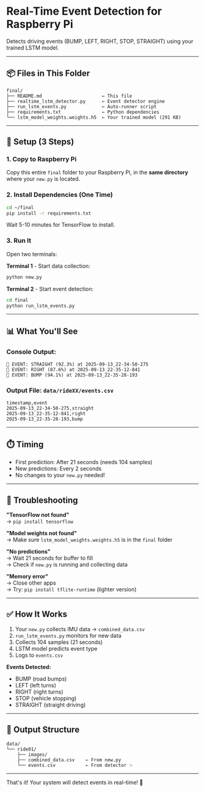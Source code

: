 # Real-Time Event Detection for Raspberry Pi

Detects driving events (BUMP, LEFT, RIGHT, STOP, STRAIGHT) using your trained LSTM model.

---

## 📦 Files in This Folder

```
final/
├── README.md                      ← This file
├── realtime_lstm_detector.py      ← Event detector engine
├── run_lstm_events.py             ← Auto-runner script
├── requirements.txt               ← Python dependencies
└── lstm_model_weights.weights.h5  ← Your trained model (291 KB)
```

---

## 🚀 Setup (3 Steps)

### 1. Copy to Raspberry Pi
Copy this entire `final` folder to your Raspberry Pi, in the **same directory** where your `new.py` is located.

### 2. Install Dependencies (One Time)
```bash
cd ~/final
pip install -r requirements.txt
```
Wait 5-10 minutes for TensorFlow to install.

### 3. Run It
Open two terminals:

**Terminal 1** - Start data collection:
```bash
python new.py
```

**Terminal 2** - Start event detection:
```bash
cd final
python run_lstm_events.py
```

---

## 📊 What You'll See

### Console Output:
```
🎯 EVENT: STRAIGHT (92.3%) at 2025-09-13_22-34-50-275
🎯 EVENT: RIGHT (87.6%) at 2025-09-13_22-35-12-841
🎯 EVENT: BUMP (94.1%) at 2025-09-13_22-35-28-193
```

### Output File: `data/rideXX/events.csv`
```csv
timestamp,event
2025-09-13_22-34-50-275,straight
2025-09-13_22-35-12-841,right
2025-09-13_22-35-28-193,bump
```

---

## ⏱️ Timing

- First prediction: After 21 seconds (needs 104 samples)
- New predictions: Every 2 seconds
- No changes to your `new.py` needed!

---

## 🐛 Troubleshooting

**"TensorFlow not found"**  
→ `pip install tensorflow`

**"Model weights not found"**  
→ Make sure `lstm_model_weights.weights.h5` is in the `final` folder

**"No predictions"**  
→ Wait 21 seconds for buffer to fill  
→ Check if `new.py` is running and collecting data

**"Memory error"**  
→ Close other apps  
→ Try: `pip install tflite-runtime` (lighter version)

---

## ✅ How It Works

1. Your `new.py` collects IMU data → `combined_data.csv`
2. `run_lstm_events.py` monitors for new data
3. Collects 104 samples (21 seconds)
4. LSTM model predicts event type
5. Logs to `events.csv`

**Events Detected:**
- BUMP (road bumps)
- LEFT (left turns)
- RIGHT (right turns)
- STOP (vehicle stopping)
- STRAIGHT (straight driving)

---

## 📁 Output Structure

```
data/
└── ride01/
    ├── images/
    ├── combined_data.csv    ← From new.py
    └── events.csv           ← From detector ✨
```

---

That's it! Your system will detect events in real-time! 🎯
